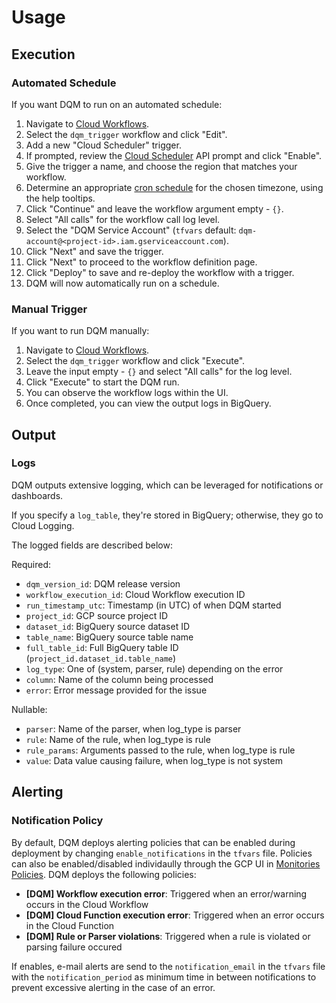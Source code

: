 # Usage

## Execution

### Automated Schedule

If you want DQM to run on an automated schedule:

1. Navigate to [Cloud Workflows](https://console.cloud.google.com/workflows).
1. Select the `dqm_trigger` workflow and click "Edit".
1. Add a new "Cloud Scheduler" trigger.
1. If prompted, review the [Cloud Scheduler](https://cloud.google.com/scheduler) API prompt and click "Enable".
1. Give the trigger a name, and choose the region that matches your workflow.
1. Determine an appropriate [cron schedule](https://cloud.google.com/scheduler/docs/configuring/cron-job-schedules#cron_job_format) for the chosen timezone, using the help tooltips.
1. Click "Continue" and leave the workflow argument empty - `{}`.
1. Select "All calls" for the workflow call log level.
1. Select the "DQM Service Account" (`tfvars` default: `dqm-account@<project-id>.iam.gserviceaccount.com`).
1. Click "Next" and save the trigger.
1. Click "Next" to proceed to the workflow definition page.
1. Click "Deploy" to save and re-deploy the workflow with a trigger.
1. DQM will now automatically run on a schedule.

### Manual Trigger

If you want to run DQM manually:

1. Navigate to [Cloud Workflows](https://console.cloud.google.com/workflows).
1. Select the `dqm_trigger` workflow and click "Execute".
1. Leave the input empty - `{}` and select "All calls" for the log level.
1. Click "Execute" to start the DQM run.
1. You can observe the workflow logs within the UI.
1. Once completed, you can view the output logs in BigQuery.

## Output

### Logs

DQM outputs extensive logging, which can be leveraged for notifications or dashboards.

If you specify a `log_table`, they're stored in BigQuery; otherwise, they go to Cloud Logging.

The logged fields are described below:

Required:

* `dqm_version_id`: DQM release version
* `workflow_execution_id`: Cloud Workflow execution ID
* `run_timestamp_utc`: Timestamp (in UTC) of when DQM started
* `project_id`: GCP source project ID
* `dataset_id`: BigQuery source dataset ID
* `table_name`: BigQuery source table name
* `full_table_id`: Full BigQuery table ID (`project_id.dataset_id.table_name`)
* `log_type`: One of (system, parser, rule) depending on the error
* `column`: Name of the column being processed
* `error`: Error message provided for the issue

Nullable:

* `parser`: Name of the parser, when log_type is parser
* `rule`: Name of the rule, when log_type is rule
* `rule_params`: Arguments passed to the rule, when log_type is rule
* `value`: Data value causing failure, when log_type is not system

## Alerting

### Notification Policy

By default, DQM deploys alerting policies that can be enabled during deployment by changing `enable_notifications` in the `tfvars` file. Policies can also be enabled/disabled individaully through the GCP UI in [Monitories Policies](https://console.cloud.google.com/monitoring/alerting/policies). DQM deploys the following policies:

* **\[DQM\] Workflow execution error**: Triggered when an error/warning occurs in the Cloud Workflow
* **\[DQM\] Cloud Function execution error**: Triggered when an error occurs in the Cloud Function
* **\[DQM\] Rule or Parser violations**: Triggered when a rule is violated or parsing failure occured

If enables, e-mail alerts are send to the `notification_email` in the `tfvars` file with the `notification_period` as minimum time in between notifications to prevent excessive alerting in the case of an error.